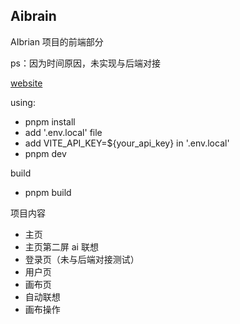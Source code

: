 ## Aibrain

AIbrian 项目的前端部分

ps：因为时间原因，未实现与后端对接

[website](https://hackday-two.vercel.app/)

using:

- pnpm install
- add '.env.local' file
- add VITE_API_KEY=${your_api_key} in '.env.local'
- pnpm dev

build

- pnpm build

项目内容

- 主页
- 主页第二屏 ai 联想
- 登录页（未与后端对接测试）
- 用户页
- 画布页
- 自动联想
- 画布操作
